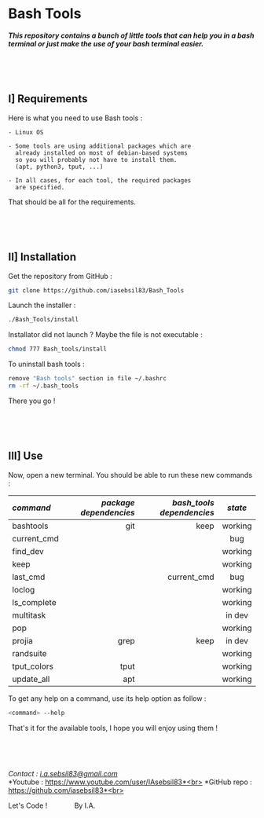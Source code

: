 # **Bash Tools**

***This repository contains a bunch of little tools that can help you in a bash terminal or just make the use of your bash terminal easier.***

&nbsp;

&nbsp;



## I] Requirements

Here is what you need to use Bash tools :

    - Linux OS

    - Some tools are using additional packages which are
      already installed on most of debian-based systems
      so you will probably not have to install them.
      (apt, python3, tput, ...)

    - In all cases, for each tool, the required packages
      are specified.

That should be all for the requirements.

&nbsp;

&nbsp;



## II] Installation

Get the repository from GitHub :
```bash
git clone https://github.com/iasebsil83/Bash_Tools
```

Launch the installer :
```bash
./Bash_Tools/install
```

Installator did not launch ?
Maybe the file is not executable :
```bash
chmod 777 Bash_tools/install
```

To uninstall bash tools :
```bash
remove "Bash tools" section in file ~/.bashrc
rm -rf ~/.bash_tools
```

There you go !

&nbsp;

&nbsp;



## III] Use

Now, open a new terminal.
You should be able to run these new commands :

|  *command*  |*package dependencies*|*bash_tools dependencies*| *state* |
|:------------|---------------------:|------------------------:|:-------:|
| bashtools   |                  git |                    keep | working |
| current_cmd |                      |                         |     bug |
| find_dev    |                      |                         | working |
| keep        |                      |                         | working |
| last_cmd    |                      |             current_cmd |     bug |
| loclog      |                      |                         | working |
| ls_complete |                      |                         | working |
| multitask   |                      |                         |  in dev |
| pop         |                      |                         | working |
| projia      |                 grep |                    keep |  in dev |
| randsuite   |                      |                         | working |
| tput_colors |                 tput |                         | working |
| update_all  |                  apt |                         | working |

To get any help on a command, use its help option as follow :
```bash
<command> --help
```

That's it for the available tools, I hope you will enjoy using them !

&nbsp;

&nbsp;



*Contact     : i.a.sebsil83@gmail.com*<br>
*Youtube     : https://www.youtube.com/user/IAsebsil83*<br>
*GitHub repo : https://github.com/iasebsil83*<br>

Let's Code ! &nbsp;&nbsp;&nbsp;&nbsp;&nbsp;&nbsp;&nbsp;&nbsp;&nbsp;&nbsp;&nbsp;&nbsp;&nbsp;By I.A.
